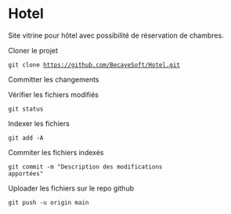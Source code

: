 # Hotel
Site vitrine pour hôtel avec possibilité de réservation de chambres.

Cloner le projet

<code>git clone https://github.com/BecayeSoft/Hotel.git</code>

Committer les changements

Vérifier les fichiers modifiés

  <code>git status</code>

Indexer les fichiers
  
  <code>git add -A</code>

Commiter les fichiers indexés

  <code>git commit -m "Description des modifications apportées"</code>

Uploader les fichiers sur le repo github
  
  <code>git push -u origin main</code>
